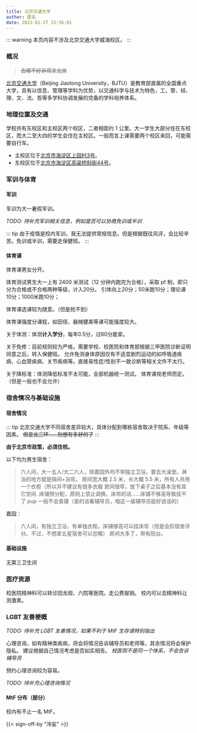 ```yaml
---
title: 北京交通大学
author: 匿名
date: 2022-02-27 15:56:01
---
```


::: warning
本页内容不涉及北京交通大学威海校区。
:::

### 概况

> ~~去哪不好非得来北京~~

[北京交通大学](https://www.bjtu.edu.cn)（Beijing Jiaotong University，BJTU）是教育部直属的全国重点大学，具有以信息、管理等学科为优势，以交通科学与技术为特色，工、管、经、理、文、法、哲等多学科协调发展的完备的学科培养体系。

### 地理位置及交通

学校共有东校区和主校区两个校区，二者相距约 1 公里。大一学生大部分住在东校区，而大二至大四的学生会住在主校区。一般而言上课需要两个校区来回，可能需要自行车。

- 主校区位于[北京市海淀区上园村3号](https://amap.com/place/B000A81K18)。
- 东校区位于[北京市海淀区高粱桥斜街44号](https://amap.com/place/B000A4EBC7)。

### 军训与体育

#### 军训

军训为大一暑假军训。

_TODO: 待补充军训相关信息，例如是否可以协商免训或半训_

::: tip
由于疫情是校内军训，我无法提供常规信息。但是根据既往风评，会比较辛苦。免训或半训，需要走保健班。
:::

#### 体育课

体育课男女分开。

体育测试男生大一上有 2400 米测试（12 分钟内跑完为合格），采取 pf 制，即只分为合格或不合格两种等级，计入20分。
引体向上20分；50米跑10分；理论课10分；1000米跑10分；

体育课选课较为随意。（但是抢不到）

体育课强度分课程，如田径、器械健美等课可能强度较大。

关于体测：体测**计入学分**，每年0.5分，过60分能拿。

关于免修：目前规则较为严格，需要学校、校医院和体育部根据三甲医院诊断证明同意之后，转入保健班。
允许免测身体原因仅有不适宜剧烈运动的如呼吸道疾病、心血管疾病、关节疾病等。直接易性症/性别不一致诊断等相关文件不太行。

关于降标准：体测降低标准不太可能，全部机器统一测试。
体育课视老师而定。（但是一般也不会允许）

### 宿舍情况与基础设施

#### 宿舍情况

::: tip
北京交通大学不同宿舍差异较大，具体分配到哪栋宿舍取决于院系、年级等因素。
~~但是北三环……别想有多好的了~~
:::

**由于北京市政策，必须住校。**

以下均为男生宿舍：
> 六人间，大一五人/大二六人，除嘉园外均不带独立卫浴，要去大澡堂。淋浴的地方就是隔间+浴帘。
> 房间宽大概 2.5 米，长大概 5.5 米，所有人共用一个衣柜（所以并不建议有很多衣服
> 房间很窄，放下桌子之后基本没有其它空间.
> 床铺预分配，原则上禁止调换。床帘的话……床铺不够高导致挂不了 pup
> 一般不会查寝（查的话看辅导员，咱这一届辅导员挺好说话的）

嘉园：
> 六人间，有独立卫浴，有单独衣柜。床铺够高可以挂床帘（但是会扣宿舍评分。不过，不想拿五星宿舍可以忽略）
> 房间大多了，带有阳台。

#### 基础设施

无第三卫生间

### 医疗资源
校医院精神科可以转诊回龙观、六院等医院。走公费报销。
校内可以去精神科让测激素。

### LGBT 友善梗概

_TODO: 待补充 LGBT 友善情况，如果不利于 MtF 生存请特别指出_

心理咨询，如有精神类疾病，将会将情况告诉辅导员和老师等。其余情况将会保护隐私。
建议根据自己情况考虑是否如实相告。
*校医院不是同一个体系，不会告诉辅导员*

预约心理咨询较为容易。

_TODO: 待补充心理咨询情况_

#### MtF 分布（部分）

校内有不止一名 MtF。


{{< sign-off-by "泠妄" >}}
